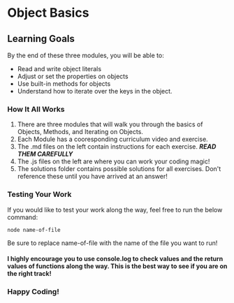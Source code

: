 # Object Basics

## Learning Goals

By the end of these three modules, you will be able to:

- Read and write object literals
- Adjust or set the properties on objects
- Use built-in methods for objects
- Understand how to iterate over the keys in the object.

### How It All Works

1. There are three modules that will walk you through the basics of Objects, Methods, and Iterating on Objects.
2. Each Module has a cooresponding curriculum video and exercise.
3. The .md files on the left contain instructions for each exercise. **_READ THEM CAREFULLY_**
4. The .js files on the left are where you can work your coding magic!
5. The solutions folder contains possible solutions for all exercises. Don't reference these until you have arrived at an answer!

### Testing Your Work

If you would like to test your work along the way, feel free to run the below command:

```
node name-of-file
```

Be sure to replace name-of-file with the name of the file you want to run!

#### **I highly encourage you to use console.log to check values and the return values of functions along the way. This is the best way to see if you are on the right track!**

### Happy Coding!

